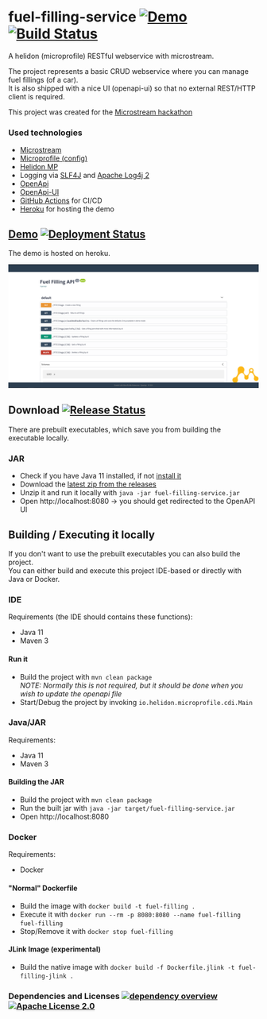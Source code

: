 # fuel-filling-service [![Demo](https://img.shields.io/website?label=demo&logo=heroku&url=https%3A%2F%2Fhackathon-ms-fuel-filling.herokuapp.com)](https://hackathon-ms-fuel-filling.herokuapp.com) [![Build Status](https://img.shields.io/github/workflow/status/ab-microstream-hackathon/fuel-filling-service/Check%20Build/develop)](https://github.com/ab-microstream-hackathon/fuel-filling-service/actions/workflows/checkBuild.yml?query=branch%3Adevelop)
A helidon (microprofile) RESTful webservice with microstream.

The project represents a basic CRUD webservice where you can manage fuel fillings (of a car).<br>
It is also shipped with a nice UI (openapi-ui) so that no external REST/HTTP client is required.

This project was created for the [Microstream hackathon](https://hackathon.microstream.one/)

### Used technologies
* [Microstream](https://microstream.one/platforms/microstream-for-java/)
* [Microprofile (config)](https://github.com/eclipse/microprofile-config)
* [Helidon MP](https://helidon.io/#getting-started)
* Logging via [SLF4J](http://www.slf4j.org/) and [Apache Log4j 2](https://logging.apache.org/log4)
* [OpenApi](https://www.openapis.org/)
* [OpenApi-UI](https://swagger.io/tools/swagger-ui/)
* [GitHub Actions](https://github.com/features/actions) for CI/CD
* [Heroku](https://www.heroku.com/) for hosting the demo

## [Demo](https://hackathon-ms-fuel-filling.herokuapp.com) [![Deployment Status](https://img.shields.io/github/workflow/status/ab-microstream-hackathon/fuel-filling-service/Deploy%20CI?label=deployment)](https://github.com/ab-microstream-hackathon/fuel-filling-service/actions/workflows/deploy.yml)
The demo is hosted on heroku.

![openapi-ui screenshot](assets/OpenApiUI.png)

## Download [![Release Status](https://img.shields.io/github/workflow/status/ab-microstream-hackathon/fuel-filling-service/Release%20CI?label=release)](https://github.com/ab-microstream-hackathon/fuel-filling-service/actions/workflows/release.yml)
There are prebuilt executables, which save you from building the executable locally.

### JAR
* Check if you have Java 11 installed, if not [install it](https://adoptopenjdk.net/?variant=openjdk11&jvmVariant=hotspot)
* Download the [latest zip from the releases](https://github.com/ab-microstream-hackathon/fuel-filling-service/releases/latest)
* Unzip it and run it locally with ``java -jar fuel-filling-service.jar``
* Open http://localhost:8080 
→ you should get redirected to the OpenAPI UI


## Building / Executing it locally
If you don't want to use the prebuilt executables you can also build the project.<br>
You can either build and execute this project IDE-based or directly with Java or Docker.

### IDE
Requirements (the IDE should contains these functions):
* Java 11 
* Maven 3

#### Run it
* Build the project with ``mvn clean package``<br><i>NOTE: Normally this is not required, but it should be done when you wish to update the openapi file</i>
* Start/Debug the project by invoking ``io.helidon.microprofile.cdi.Main``

### Java/JAR
Requirements:
* Java 11
* Maven 3

#### Building the JAR 
* Build the project with ``mvn clean package``
* Run the built jar with ``java -jar target/fuel-filling-service.jar``
* Open http://localhost:8080 

### Docker
Requirements:
* Docker

#### "Normal" Dockerfile
* Build the image with ``docker build -t fuel-filling .``
* Execute it with ``docker run --rm -p 8080:8080 --name fuel-filling fuel-filling``
* Stop/Remove it with ``docker stop fuel-filling``

#### JLink Image (experimental)
* Build the native image with ``docker build -f Dockerfile.jlink -t fuel-filling-jlink .``

### Dependencies and Licenses [![dependency overview](https://img.shields.io/badge/dependency--overview-online-success?logo=apache-maven)](https://ab-microstream-hackathon.github.io/fuel-filling-service/dependencies/) [![Apache License 2.0](https://img.shields.io/github/license/ab-microstream-hackathon/fuel-filling-service?color=informational)](https://choosealicense.com/licenses/apache-2.0/)
